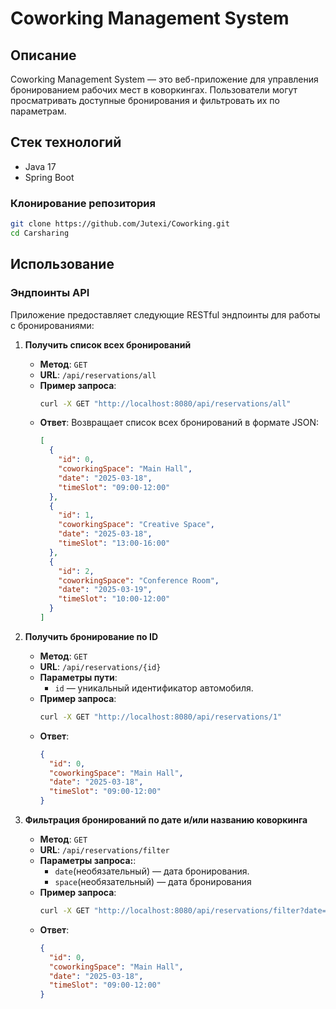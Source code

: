 # Coworking Management System

## Описание

Coworking Management System — это веб-приложение для управления бронированием рабочих мест в коворкингах. Пользователи могут просматривать доступные бронирования и фильтровать их по параметрам.

## Стек технологий

- Java 17
- Spring Boot

### Клонирование репозитория

```bash
git clone https://github.com/Jutexi/Coworking.git
cd Carsharing
```
## Использование

### Эндпоинты API

Приложение предоставляет следующие RESTful эндпоинты для работы с бронированиями:

1. **Получить список всех бронирований**

    - **Метод**: `GET`
    - **URL**: `/api/reservations/all`
    - **Пример запроса**:
      ```bash
      curl -X GET "http://localhost:8080/api/reservations/all"
      ```
    - **Ответ**: Возвращает список всех бронирований в формате JSON:
      ```json
      [
        {
          "id": 0,
          "coworkingSpace": "Main Hall",
          "date": "2025-03-18",
          "timeSlot": "09:00-12:00"
        },
        {
          "id": 1,
          "coworkingSpace": "Creative Space",
          "date": "2025-03-18",
          "timeSlot": "13:00-16:00"
        },
        {
          "id": 2,
          "coworkingSpace": "Conference Room",
          "date": "2025-03-19",
          "timeSlot": "10:00-12:00"
        }
      ]
      ```

2. **Получить бронирование по ID**

    - **Метод**: `GET`
    - **URL**: `/api/reservations/{id}`
    - **Параметры пути**:
        - `id` — уникальный идентификатор автомобиля.
    - **Пример запроса**:
      ```bash
      curl -X GET "http://localhost:8080/api/reservations/1"
      ```
    - **Ответ**:
      ```json
      {
        "id": 0,
        "coworkingSpace": "Main Hall",
        "date": "2025-03-18",
        "timeSlot": "09:00-12:00"
      }
      ```
3. **Фильтрация бронирований по дате и/или названию коворкинга**
    - **Метод**: `GET`
    - **URL**: `/api/reservations/filter`
    - **Параметры запроса:**:
        - `date`(необязательный) — дата бронирования.
        - `space`(необязательный) — дата бронирования
    - **Пример запроса**:
      ```bash
      curl -X GET "http://localhost:8080/api/reservations/filter?date=2025-03-18&space=Main Hall"
      ```
    - **Ответ**:
      ```json
      {
        "id": 0,
        "coworkingSpace": "Main Hall",
        "date": "2025-03-18",
        "timeSlot": "09:00-12:00"
      }
      ```

